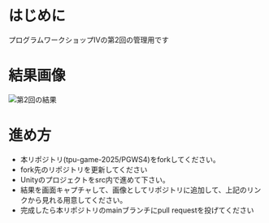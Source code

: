 # はじめに
プログラムワークショップⅣの第2回の管理用です

# 結果画像

![第2回の結果](???.png)

# 進め方

- 本リポジトリ(tpu-game-2025/PGWS4)をforkしてください。
- fork先のリポジトリを更新してください
- Unityのプロジェクトをsrc内で進めて下さい。
- 結果を画面キャプチャして、画像としてリポジトリに追加して、上記のリンクから見れる用意してください。
- 完成したら本リポジトリのmainブランチにpull requestを投げてください

